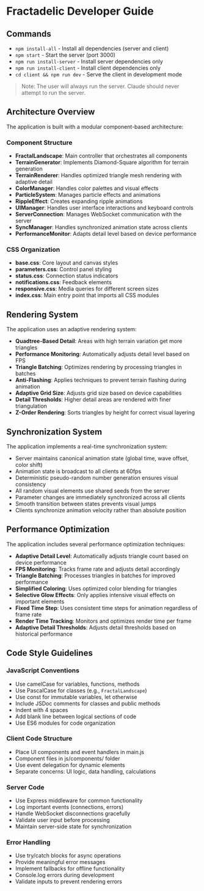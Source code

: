 # Fractadelic Developer Guide

## Commands
- `npm install-all` - Install all dependencies (server and client)
- `npm start` - Start the server (port 3000)
- `npm run install-server` - Install server dependencies only
- `npm run install-client` - Install client dependencies only
- `cd client && npm run dev` - Serve the client in development mode

> Note: The user will always run the server. Claude should never attempt to run the server.

## Architecture Overview

The application is built with a modular component-based architecture:

### Component Structure
- **FractalLandscape**: Main controller that orchestrates all components
- **TerrainGenerator**: Implements Diamond-Square algorithm for terrain generation
- **TerrainRenderer**: Handles optimized triangle mesh rendering with adaptive detail
- **ColorManager**: Handles color palettes and visual effects
- **ParticleSystem**: Manages particle effects and animations
- **RippleEffect**: Creates expanding ripple animations
- **UIManager**: Handles user interface interactions and keyboard controls
- **ServerConnection**: Manages WebSocket communication with the server
- **SyncManager**: Handles synchronized animation state across clients
- **PerformanceMonitor**: Adapts detail level based on device performance

### CSS Organization
- **base.css**: Core layout and canvas styles
- **parameters.css**: Control panel styling
- **status.css**: Connection status indicators
- **notifications.css**: Feedback elements
- **responsive.css**: Media queries for different screen sizes
- **index.css**: Main entry point that imports all CSS modules

## Rendering System

The application uses an adaptive rendering system:

- **Quadtree-Based Detail**: Areas with high terrain variation get more triangles
- **Performance Monitoring**: Automatically adjusts detail level based on FPS
- **Triangle Batching**: Optimizes rendering by processing triangles in batches
- **Anti-Flashing**: Applies techniques to prevent terrain flashing during animation
- **Adaptive Grid Size**: Adjusts grid size based on device capabilities
- **Detail Thresholds**: Higher detail areas are rendered with finer triangulation
- **Z-Order Rendering**: Sorts triangles by height for correct visual layering

## Synchronization System

The application implements a real-time synchronization system:

- Server maintains canonical animation state (global time, wave offset, color shift)
- Animation state is broadcast to all clients at 60fps
- Deterministic pseudo-random number generation ensures visual consistency
- All random visual elements use shared seeds from the server
- Parameter changes are immediately synchronized across all clients
- Smooth transition between states prevents visual jumps
- Clients synchronize animation velocity rather than absolute position

## Performance Optimization

The application includes several performance optimization techniques:

- **Adaptive Detail Level**: Automatically adjusts triangle count based on device performance
- **FPS Monitoring**: Tracks frame rate and adjusts detail accordingly
- **Triangle Batching**: Processes triangles in batches for improved performance
- **Simplified Coloring**: Uses optimized color blending for triangles
- **Selective Glow Effects**: Only applies intensive visual effects on important elements
- **Fixed Time Step**: Uses consistent time steps for animation regardless of frame rate
- **Render Time Tracking**: Monitors and optimizes render time per frame
- **Adaptive Detail Thresholds**: Adjusts detail thresholds based on historical performance

## Code Style Guidelines

### JavaScript Conventions
- Use camelCase for variables, functions, methods
- Use PascalCase for classes (e.g., `FractalLandscape`)
- Use const for immutable variables, let otherwise
- Include JSDoc comments for classes and public methods
- Indent with 4 spaces
- Add blank line between logical sections of code
- Use ES6 modules for code organization

### Client Code Structure
- Place UI components and event handlers in main.js
- Component files in js/components/ folder
- Use event delegation for dynamic elements
- Separate concerns: UI logic, data handling, calculations

### Server Code
- Use Express middleware for common functionality
- Log important events (connections, errors)
- Handle WebSocket disconnections gracefully
- Validate user input before processing
- Maintain server-side state for synchronization

### Error Handling
- Use try/catch blocks for async operations
- Provide meaningful error messages
- Implement fallbacks for offline functionality
- Console.log errors during development
- Validate inputs to prevent rendering errors